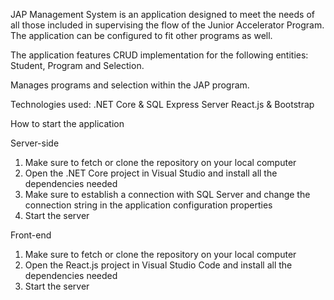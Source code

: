 JAP Management System is an application designed to meet the needs of all those included in supervising the flow of the Junior Accelerator Program. The application can be configured to fit other programs as well.

The application features CRUD implementation for the following entities: Student, Program and Selection.

Manages programs and selection within the JAP program.

Technologies used: .NET Core & SQL Express Server React.js & Bootstrap

How to start the application

Server-side
1. Make sure to fetch or clone the repository on your local computer
2. Open the .NET Core project in Visual Studio and install all the dependencies needed
3. Make sure to establish a connection with SQL Server and change the connection string in the application configuration properties
4. Start the server

Front-end
1. Make sure to fetch or clone the repository on your local computer
2. Open the React.js project in Visual Studio Code and install all the dependencies needed
3. Start the server
